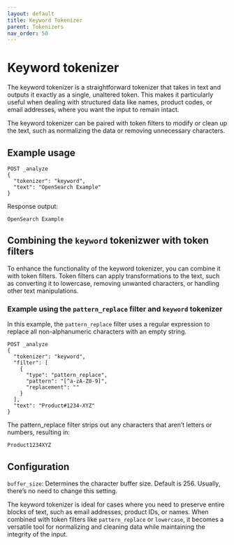 ```yaml
---
layout: default
title: Keyword Tokenizer
parent: Tokenizers
nav_order: 50
---
```


# Keyword tokenizer
The keyword tokenizer is a straightforward tokenizer that takes in text and outputs it exactly as a single, unaltered token. This makes it particularly useful when dealing with structured data like names, product codes, or email addresses, where you want the input to remain intact. 

The keyword tokenizer can be paired with token filters to modify or clean up the text, such as normalizing the data or removing unnecessary characters.

## Example usage
```
POST _analyze
{
  "tokenizer": "keyword",
  "text": "OpenSearch Example"
}
```
Response output:
```
OpenSearch Example 
```

## Combining the `keyword` tokenizwer with token filters
To enhance the functionality of the keyword tokenizer, you can combine it with token filters. Token filters can apply transformations to the text, such as converting it to lowercase, removing unwanted characters, or handling other text manipulations.

### Example using the `pattern_replace` filter and `keyword` tokenizer

In this example, the `pattern_replace` filter uses a regular expression to replace all non-alphanumeric characters with an empty string.

```
POST _analyze
{
  "tokenizer": "keyword",
  "filter": [
    {
      "type": "pattern_replace",
      "pattern": "[^a-zA-Z0-9]",
      "replacement": ""
    }
  ],
  "text": "Product#1234-XYZ"
}
```
The pattern_replace filter strips out any characters that aren’t letters or numbers, resulting in:
```
Product1234XYZ
```
## Configuration
`buffer_size`: Determines the character buffer size. Default is 256. Usually, there’s no need to change this setting.

The keyword tokenizer is ideal for cases where you need to preserve entire blocks of text, such as email addresses, product IDs, or names. When combined with token filters like `pattern_replace` or `lowercase`, it becomes a versatile tool for normalizing and cleaning data while maintaining the integrity of the input.

